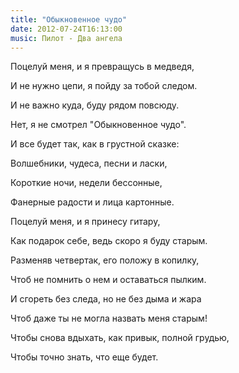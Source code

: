 ```yaml
---
title: "Обыкновенное чудо"
date: 2012-07-24T16:13:00
music: Пилот - Два ангела
---
```


Поцелуй меня, и я превращусь в медведя,

И не нужно цепи, я пойду за тобой следом.

И не важно куда, буду рядом повсюду.

Нет, я не смотрел "Обыкновенное чудо".



И все будет так, как в грустной сказке:

Волшебники, чудеса, песни и ласки,

Короткие ночи, недели бессонные,

Фанерные радости и лица картонные.



Поцелуй меня, и я принесу гитару,

Как подарок себе, ведь скоро я буду старым.

Разменяв четвертак, его положу в копилку,

Чтоб не помнить о нем и оставаться пылким.



И сгореть без следа, но не без дыма и жара

Чтоб даже ты не могла назвать меня старым!

Чтобы снова вдыхать, как привык, полной грудью,

Чтобы точно знать, что еще будет.
